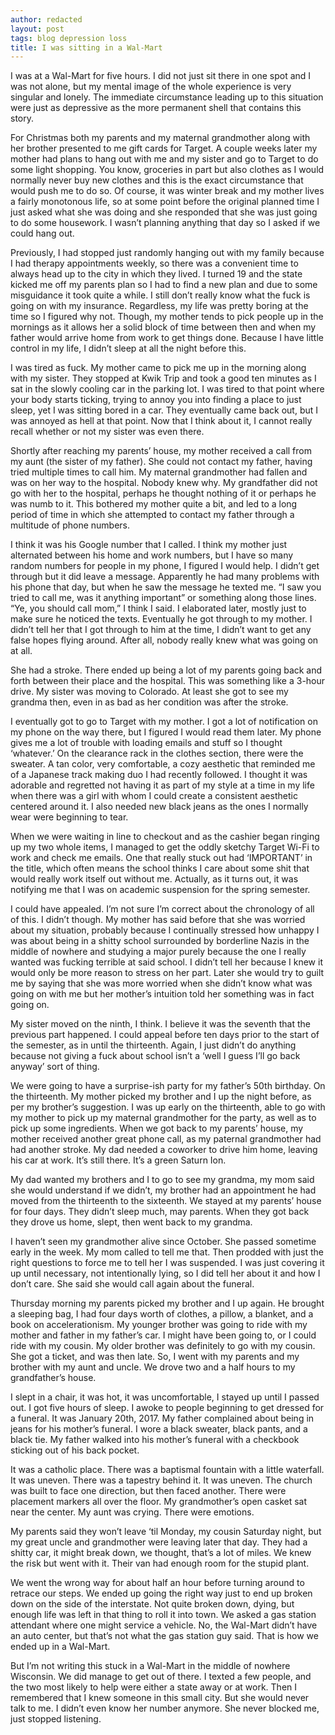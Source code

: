 ```yaml
---
author: redacted
layout: post
tags: blog depression loss
title: I was sitting in a Wal-Mart
---
```


I was at a Wal-Mart for five hours. I did not just sit there in one spot and I
was not alone, but my mental image of the whole experience is very singular and
lonely. The immediate circumstance leading up to this situation were just as
depressive as the more permanent shell that contains this story.

For Christmas both my parents and my maternal grandmother along with her brother
presented to me gift cards for Target. A couple weeks later my mother had plans
to hang out with me and my sister and go to Target to do some light shopping.
You know, groceries in part but also clothes as I would normally never buy new
clothes and this is the exact circumstance that would push me to do so. Of
course, it was winter break and my mother lives a fairly monotonous life, so at
some point before the original planned time I just asked what she was doing and
she responded that she was just going to do some housework. I wasn’t planning
anything that day so I asked if we could hang out.

Previously, I had stopped just randomly hanging out with my family because I had
therapy appointments weekly, so there was a convenient time to always head up to
the city in which they lived. I turned 19 and the state kicked me off my parents
plan so I had to find a new plan and due to some misguidance it took quite a
while. I still don’t really know what the fuck is going on with my insurance.
Regardless, my life was pretty boring at the time so I figured why not. Though,
my mother tends to pick people up in the mornings as it allows her a solid block
of time between then and when my father would arrive home from work to get
things done. Because I have little control in my life, I didn’t sleep at all the
night before this.

I was tired as fuck. My mother came to pick me up in the morning along with my
sister. They stopped at Kwik Trip and took a good ten minutes as I sat in the
slowly cooling car in the parking lot. I was tired to that point where your body
starts ticking, trying to annoy you into finding a place to just sleep, yet I
was sitting bored in a car. They eventually came back out, but I was annoyed as
hell at that point. Now that I think about it, I cannot really recall whether or
not my sister was even there.

Shortly after reaching my parents’ house, my mother received a call from my aunt
(the sister of my father). She could not contact my father, having tried
multiple times to call him. My maternal grandmother had fallen and was on her
way to the hospital. Nobody knew why. My grandfather did not go with her to the
hospital, perhaps he thought nothing of it or perhaps he was numb to it. This
bothered my mother quite a bit, and led to a long period of time in which she
attempted to contact my father through a multitude of phone numbers.

I think it was his Google number that I called. I think my mother just
alternated between his home and work numbers, but I have so many random numbers
for people in my phone, I figured I would help. I didn’t get through but it did
leave a message. Apparently he had many problems with his phone that day, but
when he saw the message he texted me. “I saw you tried to call me, was it
anything important” or something along those lines. “Ye, you should call mom,” I
think I said. I elaborated later, mostly just to make sure he noticed the texts.
Eventually he got through to my mother. I didn’t tell her that I got through to
him at the time, I didn’t want to get any false hopes flying around. After all,
nobody really knew what was going on at all.

She had a stroke. There ended up being a lot of my parents going back and forth
between their place and the hospital. This was something like a 3-hour drive. My
sister was moving to Colorado. At least she got to see my grandma then, even in
as bad as her condition was after the stroke.

I eventually got to go to Target with my mother. I got a lot of notification on
my phone on the way there, but I figured I would read them later. My phone gives
me a lot of trouble with loading emails and stuff so I thought ‘whatever.’ On
the clearance rack in the clothes section, there were the sweater. A tan color,
very comfortable, a cozy aesthetic that reminded me of a Japanese track making
duo I had recently followed. I thought it was adorable and regretted not having
it as part of my style at a time in my life when there was a girl with whom I
could create a consistent aesthetic centered around it. I also needed new black
jeans as the ones I normally wear were beginning to tear.

When we were waiting in line to checkout and as the cashier began ringing up my
two whole items, I managed to get the oddly sketchy Target Wi-Fi to work and
check me emails. One that really stuck out had ‘IMPORTANT’ in the title, which
often means the school thinks I care about some shit that would really work
itself out without me. Actually, as it turns out, it was notifying me that I was
on academic suspension for the spring semester.

I could have appealed. I’m not sure I’m correct about the chronology of all of
this. I didn’t though. My mother has said before that she was worried about my
situation, probably because I continually stressed how unhappy I was about being
in a shitty school surrounded by borderline Nazis in the middle of nowhere and
studying a major purely because the one I really wanted was fucking terrible at
said school. I didn’t tell her because I knew it would only be more reason to
stress on her part. Later she would try to guilt me by saying that she was more
worried when she didn’t know what was going on with me but her mother’s
intuition told her something was in fact going on.

My sister moved on the ninth, I think. I believe it was the seventh that the
previous part happened. I could appeal before ten days prior to the start of the
semester, as in until the thirteenth. Again, I just didn’t do anything because
not giving a fuck about school isn’t a ‘well I guess I’ll go back anyway’ sort
of thing.

We were going to have a surprise-ish party for my father’s 50th birthday. On the
thirteenth. My mother picked my brother and I up the night before, as per my
brother’s suggestion. I was up early on the thirteenth, able to go with my
mother to pick up my maternal grandmother for the party, as well as to pick up
some ingredients. When we got back to my parents’ house, my mother received
another great phone call, as my paternal grandmother had had another stroke. My
dad needed a coworker to drive him home, leaving his car at work. It’s still
there. It’s a green Saturn Ion.

My dad wanted my brothers and I to go to see my grandma, my mom said she would
understand if we didn’t, my brother had an appointment he had moved from the
thirteenth to the sixteenth. We stayed at my parents’ house for four days. They
didn’t sleep much, may parents. When they got back they drove us home, slept,
then went back to my grandma.

I haven’t seen my grandmother alive since October. She passed sometime early in
the week. My mom called to tell me that. Then prodded with just the right
questions to force me to tell her I was suspended. I was just covering it up
until necessary, not intentionally lying, so I did tell her about it and how I
don’t care. She said she would call again about the funeral.

Thursday morning my parents picked my brother and I up again. He brought a
sleeping bag, I had four days worth of clothes, a pillow, a blanket, and a book
on accelerationism. My younger brother was going to ride with my mother and
father in my father’s car. I might have been going to, or I could ride with my
cousin. My older brother was definitely to go with my cousin. She got a ticket,
and was then late. So, I went with my parents and my brother with my aunt and
uncle. We drove two and a half hours to my grandfather’s house.

I slept in a chair, it was hot, it was uncomfortable, I stayed up until I passed
out. I got five hours of sleep. I awoke to people beginning to get dressed for a
funeral. It was January 20th, 2017. My father complained about being in jeans
for his mother’s funeral. I wore a black sweater, black pants, and a black tie.
My father walked into his mother’s funeral with a checkbook sticking out of his
back pocket.

It was a catholic place. There was a baptismal fountain with a little waterfall.
It was uneven. There was a tapestry behind it. It was uneven. The church was
built to face one direction, but then faced another. There were placement
markers all over the floor. My grandmother’s open casket sat near the center. My
aunt was crying. There were emotions.

My parents said they won’t leave ‘til Monday, my cousin Saturday night, but my
great uncle and grandmother were leaving later that day. They had a shitty car,
it might break down, we thought, that’s a lot of miles. We knew the risk but
went with it. Their van had enough room for the stupid plant.

We went the wrong way for about half an hour before turning around to retrace
our steps. We ended up going the right way just to end up broken down on the
side of the interstate. Not quite broken down, dying, but enough life was left
in that thing to roll it into town. We asked a gas station attendant where one
might service a vehicle. No, the Wal-Mart didn’t have an auto center, but that’s
not what the gas station guy said. That is how we ended up in a Wal-Mart.

But I’m not writing this stuck in a Wal-Mart in the middle of nowhere Wisconsin.
We did manage to get out of there. I texted a few people, and the two most
likely to help were either a state away or at work. Then I remembered that I
knew someone in this small city. But she would never talk to me. I didn’t even
know her number anymore. She never blocked me, just stopped listening.
